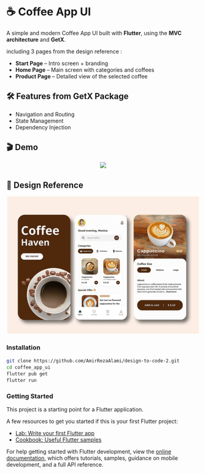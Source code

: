 # ☕ Coffee App UI

A simple and modern Coffee App UI built with **Flutter**, using the **MVC architecture** and **GetX**.


including 3 pages from the design reference :
- **Start Page** – Intro screen + branding
- **Home Page** – Main screen with categories and coffees
- **Product Page** – Detailed view of the selected coffee



## 🛠️ Features from GetX Package

- Navigation and Routing  
- State Management 
- Dependency Injection



## 🎬 Demo
<p align="center">
  <img src="demo/Coffee_App_Demo.gif" width="500"/>
</p>



## 🎨 Design Reference
<p align="center">
  <img src="assets/design/design-reference.jpg" width="500"/>
</p>



### Installation
```bash
git clone https://github.com/AmirRezaAlami/design-to-code-2.git
cd coffee_app_ui
flutter pub get
flutter run
```


### Getting Started

This project is a starting point for a Flutter application.

A few resources to get you started if this is your first Flutter project:

- [Lab: Write your first Flutter app](https://docs.flutter.dev/get-started/codelab)
- [Cookbook: Useful Flutter samples](https://docs.flutter.dev/cookbook)

For help getting started with Flutter development, view the
[online documentation](https://docs.flutter.dev/), which offers tutorials,
samples, guidance on mobile development, and a full API reference.